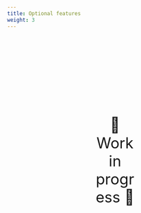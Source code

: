 ```yaml
---
title: Optional features
weight: 3
---
```

<div style="text-align: center; font-size:2.5em;margin: 200px;">🚧 Work in progress 🚧</div>